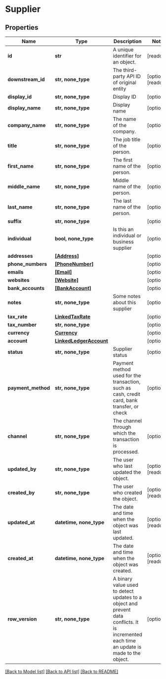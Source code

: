# Supplier


## Properties
Name | Type | Description | Notes
------------ | ------------- | ------------- | -------------
**id** | **str** | A unique identifier for an object. | [readonly] 
**downstream_id** | **str, none_type** | The third-party API ID of original entity | [optional] [readonly] 
**display_id** | **str, none_type** | Display ID | [optional] 
**display_name** | **str, none_type** | Display name | [optional] 
**company_name** | **str, none_type** | The name of the company. | [optional] 
**title** | **str, none_type** | The job title of the person. | [optional] 
**first_name** | **str, none_type** | The first name of the person. | [optional] 
**middle_name** | **str, none_type** | Middle name of the person. | [optional] 
**last_name** | **str, none_type** | The last name of the person. | [optional] 
**suffix** | **str, none_type** |  | [optional] 
**individual** | **bool, none_type** | Is this an individual or business supplier | [optional] 
**addresses** | [**[Address]**](Address.md) |  | [optional] 
**phone_numbers** | [**[PhoneNumber]**](PhoneNumber.md) |  | [optional] 
**emails** | [**[Email]**](Email.md) |  | [optional] 
**websites** | [**[Website]**](Website.md) |  | [optional] 
**bank_accounts** | [**[BankAccount]**](BankAccount.md) |  | [optional] 
**notes** | **str, none_type** | Some notes about this supplier | [optional] 
**tax_rate** | [**LinkedTaxRate**](LinkedTaxRate.md) |  | [optional] 
**tax_number** | **str, none_type** |  | [optional] 
**currency** | [**Currency**](Currency.md) |  | [optional] 
**account** | [**LinkedLedgerAccount**](LinkedLedgerAccount.md) |  | [optional] 
**status** | **str, none_type** | Supplier status | [optional] 
**payment_method** | **str, none_type** | Payment method used for the transaction, such as cash, credit card, bank transfer, or check | [optional] 
**channel** | **str, none_type** | The channel through which the transaction is processed. | [optional] 
**updated_by** | **str, none_type** | The user who last updated the object. | [optional] [readonly] 
**created_by** | **str, none_type** | The user who created the object. | [optional] [readonly] 
**updated_at** | **datetime, none_type** | The date and time when the object was last updated. | [optional] [readonly] 
**created_at** | **datetime, none_type** | The date and time when the object was created. | [optional] [readonly] 
**row_version** | **str, none_type** | A binary value used to detect updates to a object and prevent data conflicts. It is incremented each time an update is made to the object. | [optional] 

[[Back to Model list]](../../README.md#documentation-for-models) [[Back to API list]](../../README.md#documentation-for-api-endpoints) [[Back to README]](../../README.md)


